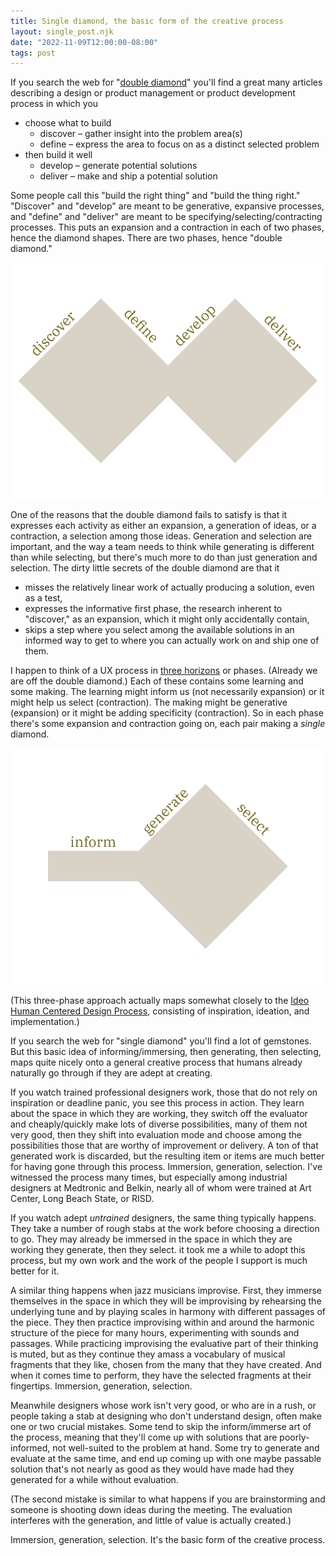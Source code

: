 ```yaml
---
title: Single diamond, the basic form of the creative process
layout: single_post.njk
date: "2022-11-09T12:00:00-08:00"
tags: post
---
```

If you search the web for "[double diamond](https://www.google.com/search?q=double+diamond)" you'll find a great many articles describing a design or product management or product development process in which you
- choose what to build
    - discover – gather insight into the problem area(s)
    - define – express the area to focus on as a distinct selected problem
- then build it well
    - develop – generate potential solutions
    - deliver – make and ship a potential solution

Some people call this "build the right thing" and "build the thing right." "Discover" and "develop" are meant to be generative, expansive processes, and "define" and "deliver" are meant to be specifying/selecting/contracting processes. This puts an expansion and a contraction in each of two phases, hence the diamond shapes. There are two phases, hence "double diamond."

![As we discover we expand. As we define we contract. Develop expands again, and deliver contracts.](/assets/images/2022/11/Double-diamond.png)

One of the reasons that the double diamond fails to satisfy is that it expresses each activity as either an expansion, a generation of ideas, or a contraction, a selection among those ideas. Generation and selection are important, and the way a team needs to think while generating is different than while selecting, but there's much more to do than just generation and selection. The dirty little secrets of the double diamond are that it
- misses the relatively linear work of actually producing a solution, even as a test,
- expresses the informative first phase, the research inherent to "discover," as an expansion, which it might only accidentally contain,
- skips a step where you select among the available solutions in an informed way to get to where you can actually work on and ship one of them.

I happen to think of a UX process in [three horizons](https://jonplummer.com/2022/10/22/the-bones-of-my-emerging-philosophy-of-ux-research-and-design/) or phases. (Already we are off the double diamond.) Each of these contains some learning and some making. The learning might inform us (not necessarily expansion) or it might help us select (contraction). The making might be generative (expansion) or it might be adding specificity (contraction). So in each phase there's some expansion and contraction going on, each pair making a _single_ diamond.

![The single expansion of "generate" and contraction of "select" is preceded by an "inform" phase.](/assets/images/2022/11/Single-diamond.png)

(This three-phase approach actually maps somewhat closely to the [Ideo Human Centered Design Process](https://www.designkit.org/human-centered-design), consisting of inspiration, ideation, and implementation.)

If you search the web for "single diamond" you'll find a lot of gemstones. But this basic idea of informing/immersing, then generating, then selecting, maps quite nicely onto a general creative process that humans already naturally go through if they are adept at creating.

If you watch trained professional designers work, those that do not rely on inspiration or deadline panic, you see this process in action. They learn about the space in which they are working, they switch off the evaluator and cheaply/quickly make lots of diverse possibilities, many of them not very good, then they shift into evaluation mode and choose among the possibilities those that are worthy of improvement or delivery. A ton of that generated work is discarded, but the resulting item or items are much better for having gone through this process. Immersion, generation, selection. I've witnessed the process many times, but especially among industrial designers at Medtronic and Belkin, nearly all of whom were trained at Art Center, Long Beach State, or RISD.

If you watch adept _untrained_ designers, the same thing typically happens. They take a number of rough stabs at the work before choosing a direction to go. They may already be immersed in the space in which they are working they generate, then they select. it took me a while to adopt this process, but my own work and the work of the people I support is much better for it.

A similar thing happens when jazz musicians improvise. First, they immerse themselves in the space in which they will be improvising by rehearsing the underlying tune and by playing scales in harmony with different passages of the piece. They then practice improvising within and around the harmonic structure of the piece for many hours, experimenting with sounds and passages. While practicing improvising the evaluative part of their thinking is muted, but as they continue they amass a vocabulary of musical fragments that they like, chosen from the many that they have created. And when it comes time to perform, they have the selected fragments at their fingertips. Immersion, generation, selection.

Meanwhile designers whose work isn't very good, or who are in a rush, or people taking a stab at designing who don't understand design, often make one or two crucial mistakes. Some tend to skip the inform/immerse art of the process, meaning that they'll come up with solutions that are poorly-informed, not well-suited to the problem at hand. Some try to generate and evaluate at the same time, and end up coming up with one maybe passable solution that's not nearly as good as they would have made had they generated for a while without evaluation.

(The second mistake is similar to what happens if you are brainstorming and someone is shooting down ideas during the meeting. The evaluation interferes with the generation, and little of value is actually created.)

Immersion, generation, selection. It's the basic form of the creative process.
